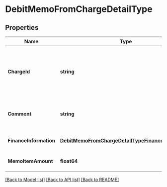 # DebitMemoFromChargeDetailType

## Properties
Name | Type | Description | Notes
------------ | ------------- | ------------- | -------------
**ChargeId** | **string** | The ID of the product rate plan charge that the debit memo is created from.  | [default to null]
**Comment** | **string** | Comments about the product rate plan charge.  | [optional] [default to null]
**FinanceInformation** | [**DebitMemoFromChargeDetailTypeFinanceInformation**](DebitMemoFromChargeDetailType_financeInformation.md) |  | [optional] [default to null]
**MemoItemAmount** | **float64** | The amount of the debit memo item.  | [optional] [default to null]

[[Back to Model list]](../README.md#documentation-for-models) [[Back to API list]](../README.md#documentation-for-api-endpoints) [[Back to README]](../README.md)


